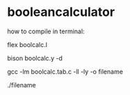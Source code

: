 # booleancalculator
how to compile in terminal:

flex boolcalc.l


bison boolcalc.y -d


gcc -lm boolcalc.tab.c -ll -ly -o filename


./filename
